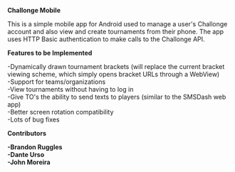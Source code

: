 <b>Challonge Mobile</b>

This is a simple mobile app for Android used to manage a user's Challonge account and also view and create tournaments from their phone. The app uses HTTP Basic authentication to make calls to the Challonge API.

<b> Features to be Implemented </b>

-Dynamically drawn tournament brackets (will replace the current bracket viewing scheme, which simply opens bracket URLs through a WebView)<br>
-Support for teams/organizations<br>
-View tournaments without having to log in<br>
-Give TO's the ability to send texts to players (similar to the SMSDash web app)<br>
-Better screen rotation compatibility<br>
-Lots of bug fixes

<b> Contributors <b>

-Brandon Ruggles<br>
-Dante Urso<br>
-John Moreira